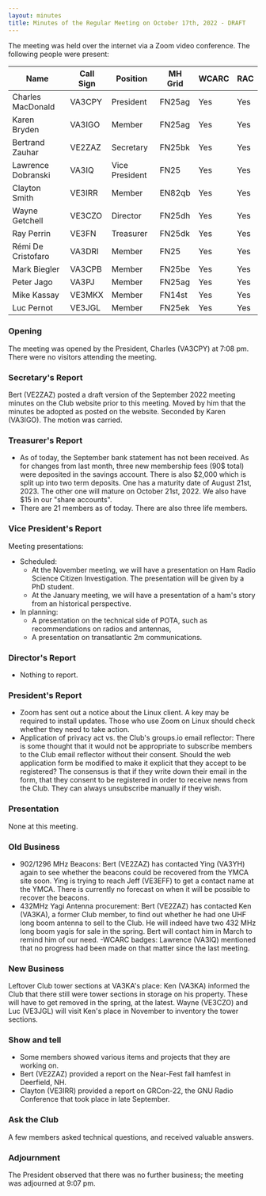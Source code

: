 ```yaml
---
layout: minutes
title: Minutes of the Regular Meeting on October 17th, 2022 - DRAFT
---
```

The meeting was held over the internet via a Zoom video conference.
The following people were present:

| Name                   | Call Sign  | Position         | MH Grid | WCARC | RAC |
|------------------------|------------|------------------|---------|-------|-----|
| Charles MacDonald      | VA3CPY     | President        | FN25ag  | Yes   | Yes |
| Karen Bryden           | VA3IGO     | Member           | FN25ag  | Yes   | Yes |
| Bertrand Zauhar        | VE2ZAZ     | Secretary        | FN25bk  | Yes   | Yes |
| Lawrence Dobranski     | VA3IQ      | Vice President   | FN25    | Yes   | Yes |
| Clayton Smith          | VE3IRR     | Member           | EN82qb  | Yes   | Yes |
| Wayne Getchell         | VE3CZO     | Director         | FN25dh  | Yes   | Yes |
| Ray Perrin             | VE3FN      | Treasurer        | FN25dk  | Yes   | Yes |
| Rémi De Cristofaro     | VA3DRI     | Member           | FN25    | Yes   | Yes |
| Mark Biegler           | VA3CPB     | Member           | FN25be  | Yes   | Yes |
| Peter Jago             | VA3PJ      | Member           | FN25ag  | Yes   | Yes |
| Mike Kassay            | VE3MKX     | Member           | FN14st  | Yes   | Yes |
| Luc Pernot             | VE3JGL     | Member           | FN25ek  | Yes   | Yes |
 

### Opening
The meeting was opened by the President, Charles (VA3CPY) at 7:08 pm.
There were no visitors attending the meeting.

### Secretary's Report
Bert (VE2ZAZ) posted a draft version of the September 2022 meeting minutes on the Club website prior to this meeting. Moved by him that the minutes be adopted as posted on the website. Seconded by Karen (VA3IGO). The motion was carried.

### Treasurer's Report
- As of today, the September bank statement has not been received. As for changes from last month, three new membership fees (90$ total) were deposited in the savings account. There is also $2,000 which is split up into two term deposits. One has a maturity date of August 21st, 2023. The other one will mature on October 21st, 2022. We also have $15 in our "share accounts".
- There are 21 members as of today. There are also three life members. 

### Vice President's Report
Meeting presentations:
- Scheduled:
   - At the November meeting, we will have a presentation on Ham Radio Science Citizen Investigation. The presentation will be given by a PhD student.
   - At the January meeting, we will have a presentation of a ham's story from an historical perspective.
- In planning:
   - A presentation on the technical side of POTA, such as recommendations on radios and antennas,
   - A presentation on transatlantic 2m communications.

### Director's Report
- Nothing to report.

### President's Report
- Zoom has sent out a notice about the Linux client. A key may be required to install updates. Those who use Zoom on Linux should check whether they need to take action. 
- Application of privacy act vs. the Club's groups.io email reflector:  There is some thought that it would not be appropriate to subscribe members to the Club email reflector without their consent. Should the web application form be modified to make it explicit that they accept to be registered? The consensus is that if they write down their email in the form, that they consent to be registered in order to receive news from the Club. They can always unsubscribe manually if they wish.

### Presentation 
None at this meeting.

### Old Business
- 902/1296 MHz Beacons: Bert (VE2ZAZ) has contacted Ying (VA3YH) again to see whether the beacons could be recovered from the YMCA site soon. Ying is trying to reach Jeff (VE3EFF) to get a contact name at the YMCA. There is currently no forecast on when it will be possible to recover the beacons.
- 432MHz Yagi Antenna procurement: Bert (VE2ZAZ) has contacted Ken (VA3KA), a former Club member, to find out whether he had one UHF long boom antenna to sell to the Club. He will indeed have two 432 MHz long boom yagis for sale in the spring. Bert will contact him in March to remind him of our need.
-WCARC badges: Lawrence (VA3IQ) mentioned that no progress had been made on that matter since the last meeting.

### New Business
Leftover Club tower sections at VA3KA's place: Ken (VA3KA) informed the Club that there still were tower sections in storage on his property. These will have to get removed in the spring, at the latest. Wayne (VE3CZO) and Luc (VE3JGL) will visit Ken's place in November to inventory the tower sections.

### Show and tell
- Some members showed various items and projects that they are working on.
- Bert (VE2ZAZ) provided a report on the Near-Fest fall hamfest in Deerfield, NH.
- Clayton (VE3IRR) provided a report on GRCon-22, the GNU Radio Conference that took place in late September. 

### Ask the Club
A few members asked technical questions, and received valuable answers.

### Adjournment
The President observed that there was no further business; the meeting was adjourned at 9:07 pm.
